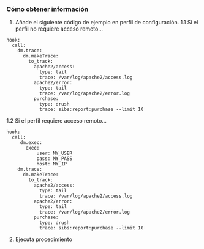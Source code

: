 ### Cómo obtener información

1. Añade el siguiente código de ejemplo en perfil de configuración.
1.1 Si el perfil no requiere acceso remoto...
```console
hook:
  call:
    dm.trace:
      dm.makeTrace: 
        to_track:
          apache2/access: 
            type: tail 
            trace: /var/log/apache2/access.log
          apache2/error: 
            type: tail 
            trace: /var/log/apache2/error.log
          purchase: 
            type: drush 
            trace: sibs:report:purchase --limit 10
```
1.2 Si el perfil requiere acceso remoto...
```console
hook:
  call:
     dm.exec:
       exec:
           user: MY_USER
           pass: MY_PASS
           host: MY_IP
    dm.trace:
      dm.makeTrace: 
        to_track:
          apache2/access: 
            type: tail 
            trace: /var/log/apache2/access.log
          apache2/error: 
            type: tail 
            trace: /var/log/apache2/error.log
          purchase: 
            type: drush 
            trace: sibs:report:purchase --limit 10
```
2. Ejecuta procedimiento
